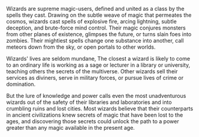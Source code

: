 Wizards are supreme magic-users, defined and united
as a class by the spells they cast. Drawing on the subtle
weave of magic that permeates the cosmos, wizards cast
spells of explosive fire, arcing lightning, subtle deception,
and brute-force mind control. Their magic conjures
monsters from other planes of existence, glimpses the
future, or turns slain foes into zombies. Their mightiest
spells change one substance into another, call meteors
down from the sky, or open portals to other worlds.

Wizards' lives are seldom mundane, The closest a
wizard is likely to come to an ordinary life is working
as a sage or lecturer in a library or university, teaching
others the secrets of the multiverse. Other wizards sell
their services as diviners, serve in military forces, or
pursue lives of crime or domination.

But the lure of knowledge and power calls even the
most unadventurous wizards out of the safety of their
libraries and laboratories and into crumbling ruins and
lost cities. Most wizards believe that their counterparts
in ancient civilizations knew secrets of magic that have
been lost to the ages, and discovering those secrets
could unlock the path to a power greater than any magic
available in the present age.
